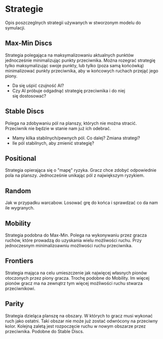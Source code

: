 # Strategie
Opis poszczeglnych strategii używanych w stworzonym modelu do symulacji.
## Max-Min Discs
Strategia polegająca na maksymalizowaniu aktualnych punktów jednocześnie minimalizując punkty przeciwnika. Można rozegrać strategię tylko maksymalizując swoje punkty, lub tylko (poza samą końcówką) minimalizować punkty przeciwnika, aby w końcowych ruchach przejąć jego piony.
- Da się uśpić czujność AI?
- Czy AI próbuje odgadnąć strategię przeciwnika i do niej się dostosować?

## Stable Discs
Polega na zdobywaniu pól na planszy, których nie można stracić. Przeciwnik nie będzie w stanie nam już ich odebrać.

- Mamy kilka stabilnych/pewnych pól. Co dalej? Zmiana strategi?
- Ile pól stabilnych, aby zmienić strategię?

## Positional
Strategia opierająca się o "mapę" ryzyka. Gracz chce zdobyć odpowiednie pola na planszy. Jednocześnie unikając pól z największym ryzykiem.

## Random
Jak w przypadku warcabow. Losować grę do końca i sprawdzać co da nam ile wygranych.

## Mobility
Strategia podobna do Max-Min. Polega na wykonywaniu przez gracza ruchów, które prowadzą do uzyskania wielu możliwości ruchu. Przy jednoczesnym minimalizoawniu możliwości ruchu przeciwnika.

## Frontiers
Strategia mająca na celu umieszczenie jak najwięcej własnych pionów otoczonych przez piony gracza. Trochę podobne do Mobility. Im więcej pionów gracz ma na zewnątrz tym więcej możliwości ruchu stwarza przeciwnikowi.

## Parity
Strategia dzieląca planszę na obszary. W których to gracz musi wykonać ruch jako ostatni. Taki obszar nie może już zostać odwrócony na przeciwny kolor. Kolejną zaletą jest rozpoczęcie ruchu w nowym obszarze przez przeciwnika. Podobne do Stable Discs.